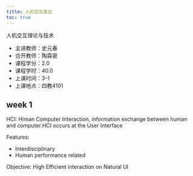 ```yaml
---
title: 人机交互笔记
toc: true
---
```


人机交互理论与技术

- 主讲教师：史元春
- 合开教师：陶霖密
- 课程学分：2.0
- 课程学时：40.0
- 上课时间：3-1
- 上课地点：四教4101

## week 1

HCI: Himan Computer Interaction, information exchange between human and computer.HCI occurs at the User Interface

Features:
- Interdisciplinary
- Human performance related

Objective: High Efficient interaction on Natural UI
